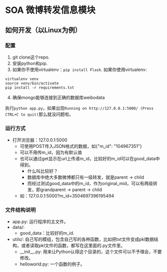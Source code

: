 SOA 微博转发信息模块
==========

如何开发（以Linux为例）
-----

### 配置
1. git clone这个repo.
2. 安装python和pip.
3. 如果你不使用virtualenv：`pip install Flask`. 如果你使用virtualenv:
```
virtualenv venv
source venv/bin/activate
pip install -r requirements.txt
```
4. 确保mongo能够连接到正确的数据库weibodata

执行`python app.py`，如果出现`Running on http://127.0.0.1:5000/ (Press CTRL+C to quit)`那么就没问题啦。

### 运行方式
- 打开浏览器：127.0.0.1:5000
    - 可使用POST传入JSON格式的数据，如{"m_id": "104967351"}
    - 可以不用传m_id，因为有默认值
    - 也可以通过get显示在url上传递m_id，比较好的m_id可以在good_data中得到。
        - 什么叫比较好？
        - 数据库中绝大多数微博都只有一级转发，就是parent -> child
        - 而经过测试good_data中的m_id，作为original_mid，可以有两级转发，即grandparent -> parent -> child
    - 如：127.0.0.1:5000?m_id=3504697396195494

### 文件结构说明

- app.py: 运行程序的主文件。
- data/: 
	- good_data：比较好的m_id.
- utils/: 自己写的模组，包含自己写的各种函数，比如把txt文件变成pkl数据结构，或者读取pkl文件的函数，都写在这里面的.py文件里。
	- \_\_init\_\_.py: 用来让Python认得这个目录的，这个文件可以不予理会，不要修改。
    - helloworld.py: 一个函数的例子。
